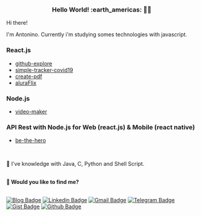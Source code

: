 <h3 align='center'>Hello World! :earth_americas: 👨‍💻  </h3>

<!--
**apfjunior/apfjunior** is a ✨ _special_ ✨ repository because its `README.md` (this file) appears on your GitHub profile.

Here are some ideas to get you started:

- 🌱 I’m currently learning ...
- 🔭 I’m currently working on 
- 👯 I’m looking to collaborate on ...
- 🤔 I’m looking for help with ...
- 💬 Ask me about ...
- 📫 How to reach me: ...
- ⚡ Fun fact: ...
- 😄 Pronouns: ...
⚡ Fun fact: ...

-->

Hi there!

I'm Antonino. Currently i'm studying somes technologies with javascript.

### React.js
- [github-explore](https://github.com/apfjunior/github-explorer)
- [simple-tracker-covid19](https://github.com/apfjunior/simple-tracker-covid19)
- [create-pdf](https://github.com/apfjunior/create-pdf)
- [aluraFlix](https://github.com/apfjunior/aluraflix)



### Node.js
- [video-maker](https://github.com/apfjunior/video-maker)


### API Rest with Node.js for Web (react.js) & Mobile (react native)  
- [be-the-hero](https://github.com/apfjunior/be-the-hero)

<br />

🌱 I've knowledge with Java, C, Python and Shell Script.

<br />

<dt><strong>💬 Would you like to find me?</strong></dt>

<br />

<!--
<p align='center'>
  <a href="#"><img src="https://badges.pufler.dev/visits/apfjunior/apfjunior"></a>
</p>
-->

[![Blog Badge](https://img.shields.io/badge/Blog-antoninopraxedes-black)](https://antoninopraxedes.wordpress.com)
[![Linkedin Badge](https://img.shields.io/badge/-LinkedIn-blue?style=flat-square&logo=Linkedin&logoColor=white&link=https://https://www.linkedin.com/in/antoninopraxedes)](https://www.linkedin.com/in/antoninopraxedes)
[![Gmail Badge](https://img.shields.io/badge/-Gmail-c14438?style=flat-square&logo=Gmail&logoColor=white&link=mailto:antonino.praxedes@gmail.com)](mailto:antonino.praxedes@gmail.com)
[![Telegram Badge](https://img.shields.io/badge/-Telegram-0E8ED4?style=flat-square&logo=Telegram&logoColor=white&link=mailto:antonino.praxedes@gmail.com)](https://t.me/antoninopraxedes)
[![Gist Badge](https://img.shields.io/badge/-Gist-555859?style=flat-square&logo=Github&logoColor=white&link=https://gist.github.com/apfjunior)](https://gist.github.com/apfjunior)
[![Github Badge](https://img.shields.io/badge/-Github-000?style=flat-square&logo=Github&logoColor=white&link=https://github.com/apfjunior)](https://github.com/apfjunior)
